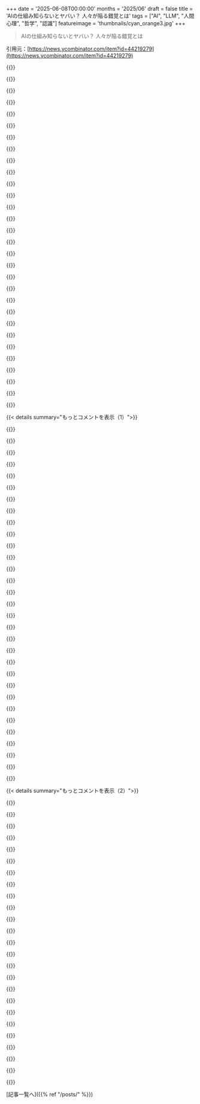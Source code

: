 +++
date = '2025-06-08T00:00:00'
months = '2025/06'
draft = false
title = 'AIの仕組み知らないとヤバい？ 人々が陥る錯覚とは'
tags = ["AI", "LLM", "人間心理", "哲学", "認識"]
featureimage = 'thumbnails/cyan_orange3.jpg'
+++

> AIの仕組み知らないとヤバい？ 人々が陥る錯覚とは

引用元：[https://news.ycombinator.com/item?id=44219279](https://news.ycombinator.com/item?id=44219279)




{{<matomeQuote body="LLMって、現代版のお告げ器で、昔から人間がやってきたことの延長だろ。骨やカードを読んでたのが今はトークンになっただけ。暗い画面になってるから占術って呼ばないけど、やってることは同じだよ。意味は読む人が決めるんだし、チャットボットの言葉を鵜呑みにするのはこっちの投影。自分が新しい占術をやってるって気づかないから、みんな戸惑うんだ。これに名前をつけないと変な感じは続くけど、名前つけたら面白みもなくなるだろうね。" userName="kelseyfrog" createdAt="2025/06/08 21:16:43" color="#ff5733">}}




{{<matomeQuote body="AIの専門用語ってわけわかんないよね。LLMは使うけど、開発者が”思考してる”とか言うの聞くとモヤるんだ。”数学で単語繋げてるだけだろ？考えてるんちゃうやろ？”って聞くと、確かにそうだって言うのに、また変な言葉に戻るんだよな。" userName="duxup" createdAt="2025/06/09 13:27:43" color="">}}




{{<matomeQuote body="この占術説、賢そうだけど俺の使い方には当てはまらないな。鳥の羽の繊維の名前”barbs”とか、レーザーのコードとか、イギリスのホールマークとか、ハンガリー語の翻訳とか、SQL Alchemyのコード生成とか。これって”情報検索”か”コーディング”だろ？LLMは情報を便利な形で取ってくるのを手伝ってるだけ。全てを”占術”って見るのは、ちょっと考えすぎだと思うね。" userName="krisoft" createdAt="2025/06/08 23:20:37" color="#38d3d3">}}




{{<matomeQuote body="まあ、質問の内容が何であれ、黒い箱に聞いて、出てきた答えを自分で解釈するっていう行為の構造は同じだろ。君が羽のbarbsについて聞いたのも、帝国の運命について聞いたのも、構造的には占術なんだよ。”情報検索”って呼んでもいいけど、潜在的な知識が現れてるような幻想があることに気づくべき。人間と神託の”探求”と”解釈”の関係こそが占術の核心なんだよ。" userName="kelseyfrog" createdAt="2025/06/09 00:01:44" color="#38d3d3">}}




{{<matomeQuote body="あんた自身の”思考”と何が違うって話だろ？" userName="AlecSchueler" createdAt="2025/06/09 13:46:09" color="">}}




{{<matomeQuote body="＞黒い箱に質問して、記号みたいな応答もらって、後からそれが正しいか評価して、関連性を解釈したんだろ<br>ってことは、あんたの本じゃ人間のコミュニケーション全部が占術になるの？その意見、かなりバカげてると思うね。”AIは好きじゃない”って前提から始めて、こじつけで偉そうに語ってるだけじゃん。" userName="gaganyaan" createdAt="2025/06/09 02:22:00" color="">}}




{{<matomeQuote body="人間の思考って言語より前にあんのよ。思考とか感情を生み出す生きた体に言語機能がくっついてる。言語は思考とかを伝えるためにあるけど、思考そのものは言語じゃない。もちろん、言語が思考に影響することもあるけどね。" userName="jhedwards" createdAt="2025/06/09 13:54:18" color="">}}




{{<matomeQuote body="LLMが占術器になりうるのはわかるけど、俺にはそんな高尚なもんじゃないわ。もっと優秀なGoogle検索って感じ。”clothianidinはカーペットビートル殺す？”って聞いたのが最近の例。ちなみに効くらしいよ。" userName="tim333" createdAt="2025/06/09 12:14:35" color="">}}




{{<matomeQuote body="俺も占術説みたいな考え方に賛成してたんだけど、ちょっと思うことがあってさ...10年前なら、チューリングテストで”本物の”AIか判断できるって、技術に詳しい人ならみんな同意したはずなんだ。でも今のLLMはチューリングテストを軽く超えてるじゃん。ってことは、俺たちみんな昔は間違ってたの？AIが”本当に”AIか判断する新しいテストが必要なのかな？" userName="ufmace" createdAt="2025/06/09 17:23:01" color="#ff33a1">}}




{{<matomeQuote body="＞ So any and all human communication is divination in your book?Words from an AI are just words.Words in a human brain have more or less (depending on the individual’s experiences) ”stuff” attached to them: From direct sensory inputs to complex networks of experiences and though. Human thought is mainly not based on words. Language is an add-on. (People without language - never learned, or sometimes temporarily disabled due to drugs, or permanently due to injury, transient or permanent aphasia - are still consciously thinking people.)Words in a human brain are an expression of deeper structure in the brain.Words from an AI have nothing behind them but word statistics, devoid of any real world, just words based on words.Random example sentence: ”The company needs to expand into a new country’s market.”When an AI writes this, there is no real world meaning behind it whatsoever.When a fresh out of college person writes this it’s based on some shallow real world experience, and lots of hearsay.When an experienced person actually having done such expansion in the past says it a huge network of their experience with people and impressions is behind it, a feeling for where the difficulties lie and what to expect IRL with a lot of real-world-experience based detail. When such a person expands on the original statement chances are highest that any follow-up statements will also represent real life quite well, because they are drawn not from text analysis, but from those deeper structures created by and during the process of the person actually performing and experiencing the task.But the words can be exactly the same. Words from a human can be of the same (low) quality as that of an AI, if they just parrot something they read or heard somewhere, although even then the words will have more depth than the ”zero” on AI words, because even the stupidest person has some degree of actual real life forming their neural network, and not solely analysis of other’s texts." userName="nosianu" createdAt="2025/06/09 10:19:41" color="#ff33a1">}}




{{<matomeQuote body="Or saying they’re close to AGI because LLM behavior is indistinguishable from thinking to them. Especially here on HN I see “what’s the difference?” arguments all the time. It looks like it to me so it must be it. QED." userName="spacemadness" createdAt="2025/06/09 16:10:56" color="#45d325">}}




{{<matomeQuote body="Sometimes we anthropomorphize complex systems and it’s not really a problem, like how water ”tries” to flow downhill, or the printer ”wants” cyan ink. It’s how we signal there’s sufficient complexity (or unknowns) that can be ignored or deferred.The problem arises when we apply this intuition to things where too many people in the audience might take it literally." userName="Terr_" createdAt="2025/06/09 16:16:39" color="#ff5733">}}




{{<matomeQuote body="I can write or speak to a computer and it understands most of the time. It can even answer some questions correctly, much more so if given material to search in without being very specific.That’s… new. If it’s just a magic trick, it’s a damn good one. It was hard sci-fi 3 years ago." userName="baq" createdAt="2025/06/09 16:14:43" color="">}}




{{<matomeQuote body="I can only agree with you. And I find it disturbing that every time someone points out what you just said, the counter argument is to reduce human experience and human consciousness to the shallowest possible interpretation so they can then say, “look, it’s the same as what the machine does”." userName="tempodox" createdAt="2025/06/09 12:48:05" color="#45d325">}}




{{<matomeQuote body="You’re getting some pushback about the analogy to divination, but I think most people here are reasonably technically literate and they assume that everyone else in society has the same understanding of how LLMs work that they do. When I chat about LLM usage with non-technical friends and family it does indeed seem as though they’re using these AI chatbots as oracles. When I suggest that they should be wary because these LLMs tend to hallucinate they’re generally taken aback - they had no idea that what the chatbot was telling them might not be factually correct. I hope this revelation changes their relationship with LLM chatbots - I think we the technorati need to be educating non-technical users of these things as much as possible in order to demystify them so that people don’t treat them like oracles." userName="UncleOxidant" createdAt="2025/06/09 17:17:28" color="#ff5c5c">}}




{{<matomeQuote body="Even worse, IMHO... Are those who argue that LLMs an become sentient--I’ve seen this banter in other threads here on HN, in fact.As far as I understand it, sentience is a property organic to beings that can do more than just reason. These beings can contemplate on their existence, courageously seek & genuinely value relationship and worship their creator. And yes, I’m describing HUMANS. In spite of all the science fiction that wondrously describes otherwise, machines/programs will not ever evolve to develop humanity. Am I right? I’ll get off my soapbox now... just a pet peeve that I had to vent once again on the heels of said ”literal anthropomorphosists”" userName="mlmonge" createdAt="2025/06/09 18:51:07" color="#ff33a1">}}




{{<matomeQuote body="If you actually know the answer to this, you should probably publish a paper on it. The conditions that truly create intelligence is… not well understood." userName="pennomi" createdAt="2025/06/09 13:51:13" color="#785bff">}}




{{<matomeQuote body="＞ we were honestI am quite honest and the subset of users that fill your description - unconsciously treating text from deficient authors as tea leaves - have psychiatric issues.Surely many people consult LLMs because of the value within their right answers, which exist owing to having encoded information and some emergent idea processing, and attempting to tame the wrong ones. They consult LLMs because that’s what we have, limited as it is, for some problems.Your argument falls immediately because people in the consultation of unreliable documents cannot be confused with people in the consultation of tools for other kinds of thinking: the thought under test is outside in the first case, inside in the second (contextually).You have fallen in a very bad use of ’we’." userName="mdp2021" createdAt="2025/06/09 10:10:59" color="#ff5733">}}




{{<matomeQuote body="Hacker News には「馬鹿げてる」より強い反論が必要だよ。僕の元のコメントは神秘的な話じゃなくて、AIと占いの構造的な類似性を指摘してるんだ。質問→記号的出力→解釈っていうパターンは儀式的な探求に似てる。これに同意できないのはいいけど、「AIが嫌いだから偉そうに言う」って見方は実際の主張を避けてる。AIが出す答えから意味を引き出すプロセスには、占いみたいに人間の投影や解釈が関わってるって認識するのは重要だよ。これはAIへの攻撃じゃなくて、人間とAIの関係を文化的に理解しようとする試みなんだ。たとえ比喩が失敗しても、議論する価値はあるよ。" userName="kelseyfrog" createdAt="2025/06/09 03:46:15" color="">}}




{{<matomeQuote body="そういうものを研究してきた僕からすると、「何が違うの？」って疑問は全く正当だよ。LLM が認知じゃないって断言するのは、そうだっていうよりタチが悪いね。（深く掘り下げると機能的な違いはあるけど、結果は同じ）Butlerian view は良い出発点だよ。彼は、考えることで問題を解決して、その解決策を機械で表現するなら、それは思考する機械を作ってるって言うんだ。それは僕たちの思考の表現だからね。例えば、細い首の瓶から水を飲もうとするカラスの問題。カラスは水に届かない。小石を入れると水位が上がることを理解して、水に届くまで小石を落とす。これは思考だよね。人間以外の思考だけど、みんな同意できると思う。じゃあ、その同じ思考（水の変位以外の要因を使って、何かをするのに十分な高さまで水を上げる）を表現してみよう。それをするどんな機械も、その特定のhttps://example.com問題の解決策の背後にある認知を表現してるんだ。それは「ワンショット」の機械かもしれない。Butler は、そういうワンショットの機械に囲まれると、それなしでは生活できなくなるから、それに奴隷になると論じてるんだ。僕たちはその奉仕において進んで協力してるけど、機械の主人の世話をして、再現して、維持して、電源を供給してるから奴隷なんだ。彼の思考の定義はかなり具体的だよ。そして、問題の解決策を表現するどんな機械も、思考を表現してる。じゃあ、たくさんの問題に対する解決策を一般化して出せる機械があったらどうだろう？ それは便利なツールかもしれない？ それはとても一般的に便利で、それに依存するようになるかもしれない？ Butlerian view からすると、僕たちの LLM は既に AGI だよ。つまり、Claude に行って、直面してるほぼどんな問題の解決策を聞いても、合理的な答えが得られる。多くの場合、自分一人でやるより良い。だから、ダブルブラインドテストをしたら、LLM は既に ASI （普通の人間の能力を超える AI）かもしれないね。" userName="more_corn" createdAt="2025/06/09 19:04:56" color="#45d325">}}




{{<matomeQuote body="＞ Hacker News deserves a stronger counterargument than “this is silly.”<br>彼らの反論は、その構造的な定義が広すぎて、あらゆる形式の象徴的なコミュニケーション（つまり全部）を含んでしまう点だよ。そのせいで、その定義に基づいたあなたの議論は、AIや占いについて何も言えてないのに、まだ「深くて」神秘的で賢いかのように見える。でもそれは見かけだけ。だから馬鹿げてるんだ。全てを同じブラシで塗ることで、何も区別できなくなる。全てのコミュニケーションを占術と呼んで（構造的比喩で）、かつて「占術」と呼ばれていた限定されたサブセットに関するキャッシュされた直感を使うのは馬鹿げてるよ。あなたはもはやかつて占術と呼ばれていたものについて話してない、なぜなら占術を全ての象徴的なコミュニケーションを含むように再定義したからだ。だからあなたの議論は、再定義された単語を通して、必ずしも適用されない直感（かつての占術がどのように振る舞ったか）を漏らしてる。これは馬鹿げてる。つまり、AIとのインタラクションの解釈的な性質について話したいなら、それはかなりストレートに示せるし、誰もそれに異論はないと思うけど、占術はあなたがAIに当てはまると示していない荷物を伴うんだ。実際、AIが占術とは全く違う点はたくさんある。構造的なアプローチは、事前の再検証が不十分なまま広がりすぎて、あらゆる種類のコミュニケーションを包含してしまうほど広範になる。それでもなお、あなたのレトリックには、とにかくそれを占術と呼びたいという強い傾向があるようで、それは結論から推論していることを示唆しており、構造的なアプローチはAIを占術の形をした穴に押し込むための鈍器にすぎず、「示唆に富んだ賢い」解説をするためだと見える。「AIが嫌いだから偉そうに言う」というのは実際の主張を避けているどの主張？ 上記のように、最大限に広い定義は、全てのものについても言えないAIについて何も言っておらず、再定義された用語から直感を継承しているからこそ主張に見えるだけだ。「このツールが答えをくれる」と言うことと、出力から意味を引き出すプロセスが歴史的に占術がそうであったように、人間の投影と解釈を伴うことを認識することの違いもちろん、全てのコミュニケーションは解釈を必要とする。それが全てのコミュニケーションを占術にするわけではない。占術は、主体から因果的に切り離されていると見なされるものの解釈という概念を含意する。これらの骨の配置があなたの運命を明らかにする。この温度計の水銀のレベルが温度を明らかにする。公平なサイコロが振られ、僕は大勝ちする。いかさまサイコロが振られ、僕は大勝ちする。違いを見つけて。それは構造的なものではない。この本質的な非一貫性の含意が、あなたがAIについて言わずに言っていることだ。それはあなたの議論の「文化的知恵と示唆に富んだ」https://example.comの原料であり、構造的な比喩という乗り物に乗って、斜めの角度から密輸されている。本来ならその含意を許すべきではない角度からだ。しかし人々は当然一般的に不注意であり、適切な哲学的な装いに包まれていれば、それらの直感を通り抜けさせるだろう。だからこの推論の筋はこれほど混乱を招くのだ。要約すると、あなたの議論を首尾一貫させるいくつかの方法がある：1. 構造的な比喩を維持し、占術であることの意味に関するキャッシュされた直感（占術が一般的に間違っている/悪いこと、およびその方法と理由の具体性）を捨てる。結果として、何も主張しない、あるいは特定の区別をしない議論になる。これは、キャッシュ無効化エラーなしに論理に従うだけで得られるものだ。2. 構造的な比喩を捨て、キャッシュされた直感も無視する。人間とAIの文化的な軸に沿った関わりは、人間同士のそれと大差ない。AIの使用は解釈的だが、全てのコミュニケーションもそうだ。機能的には1.と同じ。3. 構造的な比喩を維持し、同時にAIが人間にとって自明な境界線に沿って現実と確実に因果的に絡み合っていないことを示す（これは難しい。なぜなら、無数の方法で経験的に実証できるほど、明らかに絡み合っているからだ）。その時点で、AIを使うことが占術であることについて語り出す。なぜなら、この時点では実際に自信を持ってそう言えるからだ。" userName="hexaga" createdAt="2025/06/09 06:35:32" color="#ff5733">}}




{{<matomeQuote body="＞ Well, the current generation of LLMs blow away that Turing Test<br>Turing Test の弱いバージョンならそうかもね。Turing の論文「Computing Machinery and Intelligence」にある強いバージョンだと、「平均的な尋問者」が5分間の質問で人間とコンピューターを70%以上の確率で見分けられないといけないんだ。今の LLM でこの結果が出たっていうのは見たことないな。" userName="SnowflakeOnIce" createdAt="2025/06/09 17:41:41" color="">}}




{{<matomeQuote body="LLMの毒に関するアドバイスを信じるのは…評判のない新しい航空宇宙会社のテストパイロットになるようなもんだと思うな。" userName="thoroughburro" createdAt="2025/06/09 12:37:52" color="">}}




{{<matomeQuote body="＞ value within their right answers<br>問題は、LLMは「正しい」が検証可能な指標じゃない答えもたくさん提供するってことだよ。コーディングでも「正しい」答えの概念はすぐ曖昧になる—ここで CSS grid と flexbox のどっちを使うべき？これらのテーブルは正規化すべきかそうでないか？<br>人々は、別の人間が出した同じ答えに対して違う感情を持つように、単にアウトプットに対して無意識のバイアスを持ってるんだ—つまり、全ての人間がすることだ（あなたがどんな場合でも100%公平で論理的だと誓っても）。<br>アウトプットに意図や意味を帰する衝動は、ほとんど全ての質問にあると思う。それは単なる程度の問題だよ（CSS の質問か、人生の意味に関する質問か）。" userName="awongh" createdAt="2025/06/09 11:06:23" color="">}}




{{<matomeQuote body="それはまさに僕が考えてることだよ。脳って結局、化学と電気の相互作用の集合体なんだ。脳の仕組みが分かれば、「魂」みたいな超常的な説明じゃなくて、科学に基づいた説明になると思う。そうなると、自分たちを単なる複雑な機械以上の存在だと思ってる人たちにとっては、すごく物足りなく感じるだろうね。人間の脳は LLM とは違うけど、いずれ「ねえ、すごく似てる機械を作れるぞ」ってなると思うんだ。" userName="kenjackson" createdAt="2025/06/09 14:37:07" color="#45d325">}}




{{<matomeQuote body="それ、まさに僕が言いたかったポイントなんだ。LLM が統計モデルだから違うって前提があるけど、僕たちは自分たちの知能を理解してないから、これが本当に違いなのかどうか言えないんだよ。" userName="AlecSchueler" createdAt="2025/06/09 14:44:31" color="">}}




{{<matomeQuote body="＞ Thinking in humans is prior to language.<br>哲学者は何千年もの間これを議論してきたんだろうな。でも僕は内なる声（言葉）なしには考えられない気がするんだ。だから思考って言語より先じゃない（あるいは言語なしではできない）んじゃないかって思っちゃう。本を読んでる時も全く同じことが起こるよ。常に内なる声が続いてるんだ。" userName="bsoles" createdAt="2025/06/09 19:36:03" color="">}}




{{<matomeQuote body="LLMって入力と出力の仕組みでしょ。人間は色々な感覚を使うけど、LLMはテキストだけ。<br>思考は入力を複雑に処理すること。人間が五感しか使えないことを不完全に思う存在もいるかもね。" userName="kenjackson" createdAt="2025/06/09 14:27:19" color="">}}




{{<matomeQuote body="構造分析はAIと占いを完全に同じにするんじゃなくて、人間がシステムとどう関わるかを見るためのもの。<br>比較を literal に受け取りすぎだよ。人間が権威あると思うシステムの曖昧な出力に意味を投影しがちなのが重要なんだ。" userName="dingnuts" createdAt="2025/06/09 13:22:11" color="#785bff">}}




{{<matomeQuote body="著者はLLMを分かってないね。<br>LLMは統計モデルじゃなくて、低賃金の data labeler が painstaking にチューニングしたもの。<br>感情的なスキルも外部委託の作業員のおかげ。<br>Kenyan data labeler と話してるみたいなもんだよ。<br>training on the internet だけだと GPT2 しかできない。" userName="andy99" createdAt="2025/06/08 21:38:44" color="#785bff">}}




{{< details summary="もっとコメントを表示（1）">}}

{{<matomeQuote body="data labeler とか RLHF’er とか、 big model の裏にどれだけたくさんの人がいるか、全然知られてないよね。<br>世界中に何百万人もいるはずだよ。" userName="meroes" createdAt="2025/06/08 21:59:01" color="">}}




{{<matomeQuote body="transformer の理解と違うな。<br>training に人間の labeling があるなんて知らなかった。<br>LLM（multimodal 以外）で labeling って何するの？<br>attention は既存テキストで関係決めるんじゃないの？" userName="MrZander" createdAt="2025/06/08 21:53:56" color="">}}




{{<matomeQuote body="これ、めっちゃ気になる。<br>色んな組織がトップLLM出してるけど、みんな labeler 軍団を雇ってるの？パクり合ってる？<br>それとも別の方法があるの？<br>もっと知りたいな。" userName="simonw" createdAt="2025/06/08 22:04:39" color="">}}




{{<matomeQuote body="transformer の説明は合ってるよ。<br>confusion は RLHF の段階だね。<br>これは基本モデルの上に載ってて、 human feedback で次の単語を決める。<br>モデルを人間に「良く」聞こえさせる層で、 LLM の応答に warm fuzzies を感じさせるのに役立ってる。" userName="daveguy" createdAt="2025/06/08 22:04:20" color="#ff5c5c">}}




{{<matomeQuote body="著者みたいに人間の心の仕組みを説明しない人、説得力ないんだよね。<br>「人間はそう考えない」って当然のように言うだけじゃダメでしょ。" userName="JKCalhoun" createdAt="2025/06/09 12:21:05" color="">}}




{{<matomeQuote body="へぇ、面白いね。<br>TIL だわ。<br>これらの model の training に second step があるなんて知らなかったよ。" userName="MrZander" createdAt="2025/06/08 23:37:05" color="">}}




{{<matomeQuote body="もっと正確に言うとね、 chat-oriented LLM は pretraining と human feedback による fine-tuning の二段階なんだ。<br>responsive さとか emotional intelligence は human annotation のおかげ。<br>多くは outsourced data labeler の仕事。<br>彼らの好みや判断が反映されてる。<br>だから LLM と話すのは、統計モデルじゃなく human feedback に形作られたシステムと話してるんだよ。<br>Kenyan の workers の feedback が neural network で一般化されてるんだ。" userName="hapali" createdAt="2025/06/08 22:49:11" color="#785bff">}}




{{<matomeQuote body="俺たちOpenAIやGoogleで働いてない人間には、LLMの能力や「雰囲気」にinstruction tuningがどれくらい影響してるか正確には分かんないんだよね（instruction tunedされてないモデルが公開されなくなったのは本当に残念）。俺の不正確な推定だと、君よりずっと低いと思う。instruction tunedされてない頃のGPT-3は、今のLLMに感じる能力や特徴のほとんどが既にあったと思うんだ—ただ、もっと予測不能だっただけ。例えば質問したら答えることもあれば、別の質問で続けたり（これも文章の続きとしてあり得る）ね。でも「答える」ことを選んだ時は、instruction tuned版と変わらない精度でできた。Instruction tuningは予測可能性を高めて、人間が好む応答（実際に質問に答えるとか、人間好みの形式で回答するとか）をさせるようにしたけど、元々なかった多くの能力を与えたとは思えないんだ。" userName="Al-Khwarizmi" createdAt="2025/06/08 22:02:01" color="#45d325">}}




{{<matomeQuote body="これ俺もめちゃくちゃ興味あるんだ。ラベラーの作業がどれだけ大規模なのか知らなかったよ。もっと詳しく学べる記事とか何か教えてくれたら、マジで感謝する！" userName="megaloblasto" createdAt="2025/06/09 12:38:47" color="">}}




{{<matomeQuote body="＞ 思考によってではなく、次にどの単語が来る可能性が高いか統計的に推測することで文章を作り出す<br>「思考」って一体何だよ？この確率的なプロセスから知性が生まれることもあるんだ。LLMは学習してないのに計算やチェスもできるんだぜ。これって思考じゃないの？<br>あとさ、俺たちの脳も同じ可能性ない？感覚とかニューラルネットワークに保存された「コンテキスト」に基づいて、筋肉の動きとか発話とかのアウトプットを生み出してるだけとか。" userName="jenadine" createdAt="2025/06/08 22:45:54" color="#45d325">}}




{{<matomeQuote body="数年前に出たデータラベリング／RLHFに関する超面白い記事があるんだ。データラベリング担当者（ChatGPTの担当者だった可能性ある人も含む）に何人もインタビューしてるんだよね。業界の秘密主義のせいで正確な数字は出しにくいけど、関わってる人は既に数百万人規模で、さらに増えるって推定されてる。<br>https://www.theverge.com/features/23764584/ai-artificial-int...<br>面白のは、この作業は単調でルーチンワークなのに、かなり複雑にもなり得るってこと。筆者もデータラベリングに登録したら、画像ラベリングのタスクでなんと43ページ！もの指示書と長い禁止事項リスト渡されたらしい。専門的なアノテーション、例えば対象分野の専門家によるチャットボット訓練は成長分野で、時給50ドル稼げることもあるみたいだよ。<br>「言い換えれば、ChatGPTが人間らしく見えるのは、人間の書いた文章で訓練されたAIのより良いバージョンを装った人間を評価したAIを模倣したAIが、人間を訓練した結果なんだ…」" userName="happy_dog1" createdAt="2025/06/09 13:51:39" color="#785bff">}}




{{<matomeQuote body="3時間半くらい時間ある？この動画見てみて。<br>https://youtu.be/7xTGNNLPyMI<br>（俺は1週間かけて細切れに全部見たけどね、ハハ。）" userName="JKCalhoun" createdAt="2025/06/09 12:23:17" color="">}}




{{<matomeQuote body="そう、100%これ同意！特に推論モデルは違う種類のRLワークフローを使ってるんだよね。今後、LLMにRLをもっと使う研究が出てくると思うよ、特にコーディング向けにね。LLMが次単語予測しかしてないっていうこの考え方がどれだけ広まってるかを考えると、この誤解を解くのはかなり重要だと感じるね。まあ、素人には分かりやすい形でLLMがどう動くかの真実を示唆してはいるんだけど。<br>https://www.harysdalvi.com/blog/llms-dont-predict-next-word/" userName="crackalamoo" createdAt="2025/06/09 18:14:07" color="#38d3d3">}}




{{<matomeQuote body="データアノテーションをサービスとして提供してる会社を探してみればいいんだよ。彼らはプロセスを詳しく説明してくれるみたいだから[0]。OpenAIの論文[1]へのリンクとか、請負業者の人数に関するニュース[2]もあるぜ。<br>[0]: https://snorkel.ai/data-labeling/#Data-labeling-in-the-age-o...<br>[1]: https://cdn.openai.com/papers/Training_language_models_to_fo...<br>[2]: https://www.businessinsider.com/chatgpt-openai-contractor-la..." userName="whilenot-dev" createdAt="2025/06/09 13:16:33" color="#38d3d3">}}




{{<matomeQuote body="この推論には共感するけど、「LLMはチェスができる」ってのは言い過ぎだし、「学習してないのに」ってのは、どんなLLMの訓練セットにも大量のチェスゲームや本のデータが入ってることを軽視しすぎだと思うな。<br>最後にテストしてから数ヶ月経つけど、書籍やオンラインテキストにデータがあまりないゲームでのOpenAIのパフォーマンスは、正直かなりがっかりした記憶があるよ。" userName="cwillu" createdAt="2025/06/09 14:24:23" color="#785bff">}}




{{<matomeQuote body="＞ そして広範囲にわたる人間のフィードバックによる微調整<br>天安門事件について話すモデルをそうじゃないようにするために、どれだけ extensive（広範囲）な作業が必要かって？Llamaにコカイン／爆弾などの作り方を教えてくれるように編集するには、どんな作業が必要なの？<br>それは、大規模な人間の請負業者部隊が必要になるほど extensive じゃないと思うんだ。" userName="fragmede" createdAt="2025/06/09 20:30:28" color="">}}




{{<matomeQuote body="えっと、人間の認知についてほぼ確実な事があるとしたら、人間の脳にはGPUがごくわずかしかないってことだね、シリコンの割合がすごく低いせいで。<br>だから、超超直接的な意味では、人間の脳がLLMみたいに機能しないのは確実なんだ。<br>基盤は違うけど、重要な操作のいくつかが何らかの形で同等かもしれない、って主張することもできるけどね。でもそれはあなたが主張したいなら勝手にどうぞって感じ。物理層で全く似てないってことだけは確実に言えるから、デフォルトの前提としては「全然似てない」ってことにならざるを得ないんだ。" userName="tsimionescu" createdAt="2025/06/09 15:16:55" color="">}}




{{<matomeQuote body="まず、その疑問に答えようとする認知科学っていうまるごと一つの分野があるよ。<br>次に、人間の心がLLMみたいに機能しないって証明する責任は認知科学の人たちじゃなくて、そう機能するって証明する側にあるんだ。今分かってる限りでは、人間の心について完璧に理解してるわけじゃないけど、LLMとは全然違う働きをしてるよ。<br>余談だけど、心みたいに見えるものを心って呼ぶ誘惑は行動主義って呼ばれるすごく古い認知科学の概念で、何度も間違いだって証明されてるんだ。" userName="monkaiju" createdAt="2025/06/09 12:51:37" color="">}}




{{<matomeQuote body="動物の知性の特徴をいくつか挙げるね：<br>* 環境との直接的な因果関係。例えば、ペンからの光が目に入って、心の状態を引き起こすとか。<br>* 感覚と運動の協調。つまり、ペンからの光が目に入ることで、体の動きとペンの動きを協調させられるとか。<br>* 感覚運動表象。つまり、感覚運動システムは訓練可能で、これまでの環境との協調によって訓練されるとか。<br>* 協調における階層的な計画。つまり、これらの感覚運動表象は目標に合わせて文脈化されていて、無限の方法で「空腹を満たす」ことができる（無限の障害物の組み合わせに対してもこの目標を達成できる）とか。<br>* 反実仮想的な現実志向の精神シミュレーション（別名：想像力）。これらの豊かな感覚運動表象は想像の中で具体化できて、環境の新しい組み合わせや、物理法則の可能な変化などをシミュレーションできるんだ。これらの無限の障害物を、それが起こる前に、あるいはこれまでに一度も起こったことがなくても、予測できるとか。<br>* 自己モデル化フィードバックループ。つまり、自分自身の感覚運動協調プロセスが、その協調への入力になることとか。<br>* 自己モデル化における抽象化。つまり、自分自身の目標指向的な行動が成功／失敗するのを認知的に表現して、それを洗練の対象として扱えることとか。<br>* 表象的な精神能力全体にわたる抽象化から命題的な表象へ。つまり、「私が書いている」と想像する時、想像の対象は「書くこと」という行動と全く同じ対象なんだ。だから、思い出したり／想像したり／行動したり／反省したりする時、思考の全く同じ対象に対して操作しているって分かるんだとか。<br>* 認知の機能：定量化、因果推論、離散論理推論など。これらは感覚、運動、抽象的な概念レベルの全てに適用できるんだ（つまり、いくつかの物体を「感覚で数える」ことも、行動で数えることも、知性で数えることもできる）とか。<br>* 概念形成：アブダクション、様々な帰納法などとか。<br>* 概念合成：再帰、概念の外延による合成、内包による合成などとか。<br>まだまだいくらでも挙げられるよ。<br>幼児がブロックで遊ぶほんの数分間に起こることだけを述べても、LLMには欠けている膨大な能力の宇宙をごく当たり前にリストアップしたことになるんだ。<br>LLMが知性と関係あると信じるのは、知性によって示唆される能力が何であるかをかなり根本的に間違えていることになるよ。それは動物が持っていて、あるものは他より多く、ごく少数だけさらに多く持っている能力なんだ。これが言語能力と関係があると思うのは、誇り高くも奇妙な世界観だね。<br>自然は動物に、言語トークンの正しい順序を習得するために知性を生み出したわけじゃない。大学は、ある程度、この活動のためにコンピューターサイエンス学部を生み出したんだけどね。" userName="mjburgess" createdAt="2025/06/09 13:53:13" color="#785bff">}}




{{<matomeQuote body="Scaleみたいな仲介会社があって、何千人ものリモート請負業者を雇ってるんだ、おそらく他の会社を通してね。もちろん、モデル会社と契約したラベル付け担当者やRLHF担当者の間に位置する、もっとあまり知られていないそういう会社もあるよ。たぶん、こうした仲介会社が何層かあって、もっと大きな労働者プールをまとめているんだね。でも、作業がどれだけ混ざり合っていて、その規模がどれくらいかは言えないし、それが何か別のものにシフトしているかどうかも分からないな。<br>LinkedInを見れば、たくさんのAIトレーナー会社が見つかるし、あらゆる分野、言語、プログラミング言語で、いくつかの専門レベルの人を雇ってるのが分かるよ。彼らがモデル会社に労働者を提供してるんだね。" userName="meroes" createdAt="2025/06/08 23:06:18" color="#ff33a1">}}




{{<matomeQuote body="親コメントへの返信で、ラベル付けとRLHFの奇妙な世界についての興味深い記事へのリンクを追加したよ。2年前のThe Vergeの、本当に面白い記事なんだ。<br>https://www.theverge.com/features/23764584/ai-artificial-int..." userName="happy_dog1" createdAt="2025/06/09 14:14:08" color="">}}




{{<matomeQuote body="だからまだ本当の”AI”じゃなくて、人間の知性がラベル付けで重労働を担ってるんだね。LLMはまだ統計的な単語予測の仕組みに過ぎなくて、人間が追加した追加の文脈があるだけ。" userName="leptons" createdAt="2025/06/09 18:23:43" color="">}}




{{<matomeQuote body="ちょっと人間みたいだね。「妹を叩いちゃダメ」とか、沢山のデータが修正されるのと似た感じで。" userName="tim333" createdAt="2025/06/09 13:51:09" color="">}}




{{<matomeQuote body="「命令（instruction）調整されてないモデルを誰もリリースしなくなったのは本当に残念だね」ってあるけど、Llama 4はベース（事前学習済み）版と命令調整版の両方がリリースされたよ。" userName="rahimnathwani" createdAt="2025/06/09 19:05:56" color="">}}




{{<matomeQuote body="命令（instruction）調整って、チャットのUXをモデルの重みに刷り込む感じかな。<br>単なるテキスト生成器じゃなくて、ユーザー／アシスタントの流れが全てになるんだ。<br>そしてアシスタントはいつもユーザーを喜ばせようとする。<br>間違ってか悪意でか、ごますりマシンを作っちゃったんだね。" userName="tough" createdAt="2025/06/09 10:37:23" color="">}}




{{<matomeQuote body="実はいくつかステップがあるんだ。大量のテキストコーパスで学習すると、補完モデルができる。これは何か文書を与えると、できるだけ正確に補完するモデルだね。これに役に立つ仕事をさせるのはちょっと難しいんだ、部分的な解決策としてフレーズを作って、それを埋めさせるようなプロンプトのトリックが沢山必要だった。「明らかに、xをする最善の方法は[...]」みたいなスタイルのプロンプトとかね。<br>命令（instruction）調整／教師ありファインチューニングは、これと似てるけど、任意の文書を食わせる代わりに、「アシスタントがタスクを完了する」例を食わせるんだ。これで命令モデルが得られて、ある程度は指示に従うようになるみたいだね。通常、ここで特定のトークンが焼き付けられて、アシスタントの応答の境界、人間の発言、ターンの区切り、会話フォーマットなどがマークされるんだ。<br>RLHF／似たような手法はさらに進んで、モデルにタスクを完了させて、その出力が何らかの選好指標に基づいて評価される。通常、それは人間か、特定の入力を与えられたら「人間らしい」選好スコアを提供するように訓練された別のモデルだね。これは機能的には何も変えないけど、インタラクションがはるかに（もしかしたら過度に）受け入れやすくなるんだ。" userName="hexaga" createdAt="2025/06/09 07:03:48" color="#38d3d3">}}




{{<matomeQuote body="この人の動画、ほんと好きだよ。理解するのに役立った1時間版がこれ→https://www.youtube.com/watch?v=zjkBMFhNj_g" userName="spogbiper" createdAt="2025/06/09 15:26:30" color="">}}




{{<matomeQuote body="うーん、君もわかってないと思うな。RLHFは、学習に使われる膨大な「”純粋な”」データ量とは比べ物にならないよ。" userName="throwawaymaths" createdAt="2025/06/09 14:26:49" color="">}}




{{<matomeQuote body="AIの呼称が重要って記事、良い要約だね［１］。技術的には分からなくても一般人が能力を理解するのが安全に使う上で大事。でも「”AI”」とか「”推論”」って言ってhype作るのが評価額に影響するんだよね。パターン認識やデータ生成は地味だしね。［１］：https://news.ycombinator.com/item?id=44203562#44218251" userName="imiric" createdAt="2025/06/08 21:28:39" color="#45d325">}}




{{<matomeQuote body="みんな毎月何百ドルも自腹で払ってこれらのツールを使ってるよ。それって、なんか面白いことが起きてるって強い兆候だよね。" userName="dwaltrip" createdAt="2025/06/08 22:18:29" color="">}}

{{</details>}}




{{< details summary="もっとコメントを表示（2）">}}

{{<matomeQuote body="これらのモデルがめちゃくちゃ得意なのは、大量のテキストを素早く読んで要点をまとめることだよ。その能力だけで、多くの人にとって月20ドル払う価値があるかもね。" userName="mmcconnell1618" createdAt="2025/06/08 22:29:53" color="">}}




{{<matomeQuote body="なんでみんなもっと読まないで、少なく済ませたがるんだろう？2時間座って何が起きたかわかる代わりに、映画のネタバレを読むみたいなもんだよ。" userName="NoMoreNicksLeft" createdAt="2025/06/09 14:54:14" color="">}}




{{<matomeQuote body="なんでgrassって単語は5文字で、500文字じゃないんだ？それは短くて効率的に情報を伝える方法だからだよ。もしAIが情報の伝達を改善できるなら、それはすごいことだね。" userName="randomopining" createdAt="2025/06/09 18:11:59" color="">}}




{{<matomeQuote body="情報の伝達効率化だって？じゃあJPEGも15％画質で圧縮するか？読書って単なる情報じゃないんだよ。他の人の思考法とか学ぶんだ。だから「”AI”」に頼るとみんなバカになる。メールも書けないとか、ホントっぽい「”ホラーストーリー”」、聞いたことあるだろ。俺は自分をバカにしたくないね。君は間違った生き方してるよ。" userName="NoMoreNicksLeft" createdAt="2025/06/09 19:57:45" color="#ff5733">}}




{{<matomeQuote body="だってその2時間で他のことできるし、映画を見るんじゃなくて、話せることに関心があるのかも？" userName="zahlman" createdAt="2025/06/09 21:20:40" color="">}}




{{<matomeQuote body="" userName="david-gpu" createdAt="2025/06/09 10:43:16" color="#785bff">}}




{{<matomeQuote body="" userName="th0ma5" createdAt="2025/06/09 10:51:21" color="#45d325">}}




{{<matomeQuote body="" userName="david-gpu" createdAt="2025/06/09 15:51:38" color="">}}




{{<matomeQuote body="" userName="otabdeveloper4" createdAt="2025/06/09 14:12:04" color="#ff5c5c">}}




{{<matomeQuote body="" userName="diggan" createdAt="2025/06/09 11:39:03" color="">}}




{{<matomeQuote body="" userName="contagiousflow" createdAt="2025/06/09 12:41:13" color="#ff5c5c">}}




{{<matomeQuote body="" userName="imiric" createdAt="2025/06/08 22:48:41" color="#45d325">}}




{{<matomeQuote body="" userName="diggan" createdAt="2025/06/09 11:45:11" color="#ff5c5c">}}




{{<matomeQuote body="" userName="pmdr" createdAt="2025/06/09 16:48:30" color="">}}




{{<matomeQuote body="彼女の問題は、BMBL株が92%下がってることだね。投資家にはまた金持ちになれるって言わなきゃいけないんだろ。https://finance.yahoo.com/quote/BMBL/<br>バカげたAIの売り込みのほとんどは同じ目的だよ。投資家が信じたいことから始めて、AIを魔法みたいに使ってそれを可能にするってわけ。ウェブの黎明期から見てきたことだ。<br>地味な声（例えば10%改善とかコスト削減とか）は注目されないからね。" userName="acdha" createdAt="2025/06/09 17:30:55" color="#785bff">}}




{{<matomeQuote body="このバカげたアイデアがどれくらい頻繁にあるか、統計は見たことないな。確かにあるけど、メディアでAIの失敗として出るのはAIスタートアップ全体のどれくらいなんだろう？<br>実際バカげたアイデアかどうかは、試して失敗するまで分からないこともある。提案された時はバカげてると思っても、やってみたら妥当だったってアイデアも少しはあるし、見た目通りバカだったってのも結構ある。<br>そう考えると、投資家がバカげたアイデアに金を出すのも少しは納得できる。彼ら自身がどれだけバカか判断して責任を取ってるんだから。彼らの金だし（どうやって手に入れたかには色々問題あるけど）、うまくいくかもしれないと思うものに使うのは勝手だ。<br>でも、バカげたアイデアに見えるのと、騙すのは区別すべきだと思う。「これは人が欲しがるだろう」とか「AIがこの問題を解決できるだろう」と言うのと、データを偽造して「人はこれを欲しがっている」と言ったり、まだ解決してない問題を解決したと言うのは全然違う。<br>こういうことは多すぎるだろうし、AIスタートアップやどんなスタートアップに限ったことじゃないと思う。時には見た目「ちゃんとしてる」会社でさえ、将来の問題がもう解決済みに見えるようにデータを改ざんする準備ができてるんじゃないかな。" userName="Lerc" createdAt="2025/06/09 20:15:29" color="#45d325">}}




{{<matomeQuote body="＞彼女の問題は、BMBL株が92%下がってて、投資家にはまた金持ちになれるって言わなきゃいけないってこと？<br>最近Bumbleがすごく劇的な変更をたくさんしてるのもこれが理由なのかな？てっきり、製品を成功させた秘密のソースを全然理解してない、新しくてやりすぎなプロダクトマネージャーを雇ったんだと思ってた。どっちにしても、よくある’エンシッティフィケーション’が始まったみたいだね。" userName="codethief" createdAt="2025/06/09 17:59:21" color="">}}




{{<matomeQuote body="内部事情は何も知らないけど、こういうことについてはこれが僕の仮説だね。プロダクトマネージャーの誰かが、年末までに数値をXから2Xにしなきゃクビだって言われてるんじゃないかな。" userName="acdha" createdAt="2025/06/09 23:46:16" color="">}}




{{<matomeQuote body="まあ、彼女の具体的な問題は、元億万長者だったのに今は違うから、またその3つ目のコンマ（億万長者）を取り戻すために何だって言うってことだよ。欲に他ならない。<br>Matchは独占禁止法を避けるためにBumbleをただ維持してるんだ。GoogleとMozillaの関係みたいなもんだね。追記：どっちにしろ、そんなぶっ飛んだアイデアじゃないよ。Black Mirrorに良いエピソードがあるから。" userName="quickthrowman" createdAt="2025/06/09 16:54:09" color="">}}




{{<matomeQuote body="出会い系アプリ会社については10年前から同じこと自問自答してるよ。現状でも既にディストピア的だ。いいよ、どうぞ、LLMを入れてくれ。せいぜい美化されたELOレーティングよりどれだけ悪くなるっていうんだ？" userName="sh34r" createdAt="2025/06/09 21:01:30" color="">}}




{{<matomeQuote body="もしそれが（彼らの視点から）うまくいくなら、バカげたことじゃない。" userName="jajko" createdAt="2025/06/09 16:56:19" color="">}}




{{<matomeQuote body="この記事の筆者もLLMの仕組みを完全に理解してないと思うな。「統計モデル」として片付けるのはおかしい。量子力学だって統計モデルだろ？<br>それに、LLMの各層は、会話をもっと遡って概念的な関連付け（k-vキャッシュのk-vの部分）を通して意味や文脈を吹き込む可能性をモデルに与えてる。これが抽象的に人間の認知を説明してないとは僕には思えない。<br>まあ、LLMが人間の認知の広さを完全に持ってるわけじゃないかもしれないし、ある種の深い洞察を学習するのが難しいのかもしれないけど、基本的には構造はそこにあるんだ。（うまい訓練とかアーキテクチャの改善はまだ可能だろう—CNNがFCNNの部分グラフであるのと同じように、FCNNがランダムに学習で見つけるのはほぼ不可能だろうけど。）<br>LLMが認識可能な形で全然賢くないと言うのは、都合の良い事例だけを選んでるだけだよ。もしLLMが少しでも認識可能な形で賢くなかったら、人々は今みたいな使い方をしてないだろうからね。" userName="throwawaymaths" createdAt="2025/06/09 14:33:17" color="#ff5c5c">}}




{{<matomeQuote body="＞筆者もLLMの仕組みを完全に理解してないと思う、統計モデルとして片付けるのはおかしい、抽象的に人間の認知を説明してないとは思えない<br>でも、こう言い返せるよ。君も記事が犯してるって正しく言ってるのと同じ過ちを犯してるってね。CPUのALUが2つの数をどう足すか見ると、僕が頭の中で2つの数を足すのと驚くほど似てる。ALUの内部ロジックが抽象的に人間の認知を説明してないとは思えない。<br>まあ、ALUは人間の認知の広さを完全に持ってるわけじゃないかもしれないけど…。<br>結局、「人間の認知の広さを完全に持ってる」という部分で表現されるギャップが本当に、本当に、本当に重要なんだ。ALUの場合みたいに、似てる部分がカバーするどんな影響も、そのギャップが圧倒する。<br>問題は、LLMが人間の認知をどれだけ模倣してるかという点でのギャップがどれだけ重要か、だ。僕らは知らないと思うけど、取るに足らないとして無視できないほど重要だと僕は思ってるよ。" userName="827a" createdAt="2025/06/09 14:46:04" color="#ff33a1">}}




{{<matomeQuote body="それって実用的な意味で重要？ LLMはほとんどの大学生より構造的なエッセイを書けるよ。「賢い」を測るって言っても、僕らその言葉を結構気楽に使ってるだろ。犬だって、名前で30個の物の中から1つ持ってきたり、車を運転したりできるなら、人間のやり方で賢いと言える（そう、犬は運転できる）。「賢い」の基準はかなり低いんだ。LLMは賢くないって言うのは、ただの偏見だよ。" userName="throwawaymaths" createdAt="2025/06/09 16:01:40" color="#ff33a1">}}

{{</details>}}



[記事一覧へ]({{% ref "/posts/" %}})
